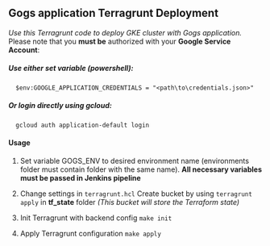 ## Gogs application Terragrunt Deployment
*Use this Terragrunt code to deploy GKE cluster with Gogs application.*
Please note that you **must be** authorized with your **Google Service Account**:

##### **Use either set variable (powershell):**
  ```
    $env:GOOGLE_APPLICATION_CREDENTIALS = "<path\to\credentials.json>"
  ```
##### **Or login directly using gcloud:**
  ```
    gcloud auth application-default login
  ```

#### Usage
1. Set variable GOGS_ENV to desired environment name (environments folder must contain folder with the same name).
**All necessary variables must be passed in Jenkins pipeline**

2. Change settings in ``terragrunt.hcl`` Create bucket by using ``terragrunt apply`` in **tf_state** folder 
*(This bucket will store the Terraform state)*

3. Init Terragrunt with backend config
``
make init
``

4. Apply Terragrunt configuration
``
make apply
``